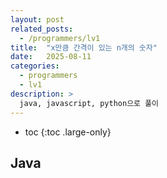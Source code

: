 ```yaml
---
layout: post
related_posts:
  - /programmers/lv1
title:  "x만큼 간격이 있는 n개의 숫자"
date:   2025-08-11
categories:
  - programmers
  - lv1
description: >
  java, javascript, python으로 풀이
---
```

* toc
{:toc .large-only}

## Java
```java

```